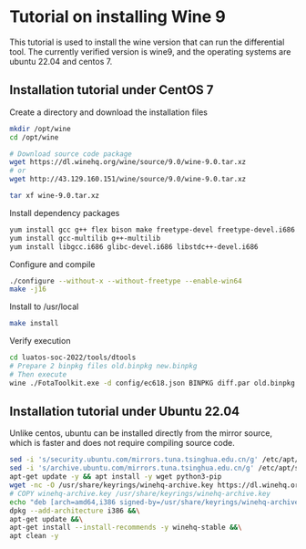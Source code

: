 # Tutorial on installing Wine 9

This tutorial is used to install the wine version that can run the differential tool. The currently verified version is wine9, and the operating systems are ubuntu 22.04 and centos 7.

## Installation tutorial under CentOS 7

Create a directory and download the installation files

```bash
mkdir /opt/wine
cd /opt/wine

# Download source code package
wget https://dl.winehq.org/wine/source/9.0/wine-9.0.tar.xz
# or
wget http://43.129.160.151/wine/source/9.0/wine-9.0.tar.xz

tar xf wine-9.0.tar.xz
```

Install dependency packages

```bash
yum install gcc g++ flex bison make freetype-devel freetype-devel.i686
yum install gcc-multilib g++-multilib
yum install libgcc.i686 glibc-devel.i686 libstdc++-devel.i686
```

Configure and compile

```bash
./configure --without-x --without-freetype --enable-win64
make -j16
```

Install to /usr/local

```bash
make install
```

Verify execution

```bash
cd luatos-soc-2022/tools/dtools
# Prepare 2 binpkg files old.binpkg new.binpkg
# Then execute
wine ./FotaToolkit.exe -d config/ec618.json BINPKG diff.par old.binpkg new.binpkg
```

## Installation tutorial under Ubuntu 22.04

Unlike centos, ubuntu can be installed directly from the mirror source, which is faster and does not require compiling source code.

```bash
sed -i 's/security.ubuntu.com/mirrors.tuna.tsinghua.edu.cn/g' /etc/apt/sources.list
sed -i 's/archive.ubuntu.com/mirrors.tuna.tsinghua.edu.cn/g' /etc/apt/sources.list
apt-get update -y && apt install -y wget python3-pip
wget -nc -O /usr/share/keyrings/winehq-archive.key https://dl.winehq.org/wine-builds/winehq.key
# COPY winehq-archive.key /usr/share/keyrings/winehq-archive.key
echo "deb [arch=amd64,i386 signed-by=/usr/share/keyrings/winehq-archive.key] https://mirrors.tuna.tsinghua.edu.cn/wine-builds/ubuntu/ jammy main" > /etc/apt/sources.list.d/winehq.list
dpkg --add-architecture i386 &&\
apt-get update &&\
apt-get install --install-recommends -y winehq-stable &&\
apt clean -y
```
